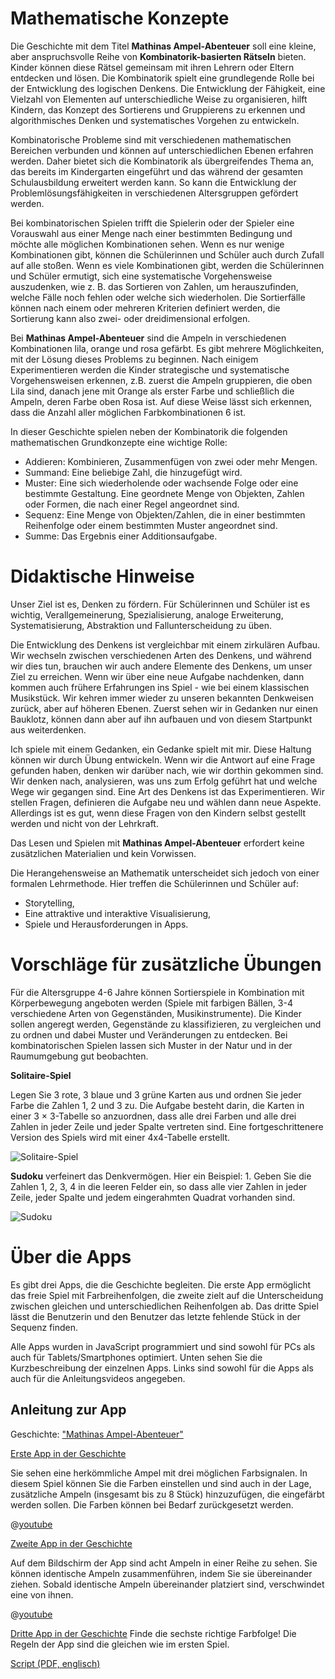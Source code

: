 # Mathematische Konzepte

Die Geschichte mit dem Titel **Mathinas Ampel-Abenteuer** soll eine kleine, aber anspruchsvolle Reihe von **Kombinatorik-basierten Rätseln** bieten. Kinder können diese Rätsel gemeinsam mit ihren Lehrern oder Eltern entdecken und lösen. Die Kombinatorik spielt eine grundlegende Rolle bei der Entwicklung des logischen Denkens. Die Entwicklung der Fähigkeit, eine Vielzahl von Elementen auf unterschiedliche Weise zu organisieren, hilft Kindern, das Konzept des Sortierens und Gruppierens zu erkennen und algorithmisches Denken und systematisches Vorgehen zu entwickeln.

Kombinatorische Probleme sind mit verschiedenen mathematischen Bereichen verbunden und können auf unterschiedlichen Ebenen erfahren werden. Daher bietet sich die Kombinatorik als übergreifendes Thema an, das bereits im Kindergarten eingeführt und das während der gesamten Schulausbildung erweitert werden kann. So kann die Entwicklung der Problemlösungsfähigkeiten in verschiedenen Altersgruppen gefördert werden.

Bei kombinatorischen Spielen trifft die Spielerin oder der Spieler eine Vorauswahl aus einer Menge nach einer bestimmten Bedingung und möchte alle möglichen Kombinationen sehen. Wenn es nur wenige Kombinationen gibt, können die Schülerinnen und Schüler auch durch Zufall auf alle stoßen. Wenn es viele Kombinationen gibt, werden die Schülerinnen und Schüler ermutigt, sich eine systematische Vorgehensweise auszudenken, wie z. B. das Sortieren von Zahlen, um herauszufinden, welche Fälle noch fehlen oder welche sich wiederholen. Die Sortierfälle können nach einem oder mehreren Kriterien definiert werden, die Sortierung kann also zwei- oder dreidimensional erfolgen.

Bei **Mathinas Ampel-Abenteuer** sind die Ampeln in verschiedenen Kombinationen lila, orange und rosa gefärbt. Es gibt mehrere Möglichkeiten, mit der Lösung dieses Problems zu beginnen. Nach einigem Experimentieren werden die Kinder strategische und systematische Vorgehensweisen erkennen, z.B. zuerst die Ampeln gruppieren, die oben Lila sind, danach jene mit Orange als erster Farbe und schließlich die Ampeln, deren Farbe oben Rosa ist. Auf diese Weise lässt sich erkennen, dass die Anzahl aller möglichen Farbkombinationen 6 ist.

In dieser Geschichte spielen neben der Kombinatorik die folgenden mathematischen Grundkonzepte eine wichtige Rolle:

+ Addieren: Kombinieren, Zusammenfügen von zwei oder mehr Mengen.
+ Summand: Eine beliebige Zahl, die hinzugefügt wird. 
+ Muster: Eine sich wiederholende oder wachsende Folge oder eine bestimmte Gestaltung. Eine geordnete Menge von Objekten, Zahlen oder Formen, die nach einer Regel angeordnet sind. 
+ Sequenz: Eine Menge von Objekten/Zahlen, die in einer bestimmten Reihenfolge oder einem bestimmten Muster angeordnet sind.
+ Summe: Das Ergebnis einer Additionsaufgabe.

# Didaktische Hinweise

Unser Ziel ist es, Denken zu fördern. Für Schülerinnen und Schüler ist es wichtig, Verallgemeinerung, Spezialisierung, analoge Erweiterung, Systematisierung, Abstraktion und Fallunterscheidung zu üben.

Die Entwicklung des Denkens ist vergleichbar mit einem zirkulären Aufbau. Wir wechseln zwischen verschiedenen Arten des Denkens, und während wir dies tun, brauchen wir auch andere Elemente des Denkens, um unser Ziel zu erreichen. Wenn wir über eine neue Aufgabe nachdenken, dann kommen auch frühere Erfahrungen ins Spiel - wie bei einem klassischen Musikstück. Wir kehren immer wieder zu unseren bekannten Denkweisen zurück, aber auf höheren Ebenen. Zuerst sehen wir in Gedanken nur einen Bauklotz, können dann aber auf ihn aufbauen und von diesem Startpunkt aus weiterdenken.

Ich spiele mit einem Gedanken, ein Gedanke spielt mit mir. Diese Haltung können wir durch Übung entwickeln. Wenn wir die Antwort auf eine Frage gefunden haben, denken wir darüber nach, wie wir dorthin gekommen sind. Wir denken nach, analysieren, was uns zum Erfolg geführt hat und welche Wege wir gegangen sind. Eine Art des Denkens ist das Experimentieren. Wir stellen Fragen, definieren die Aufgabe neu und wählen dann neue Aspekte. Allerdings ist es gut, wenn diese Fragen von den Kindern selbst gestellt werden und nicht von der Lehrkraft.

Das Lesen und Spielen mit **Mathinas Ampel-Abenteuer** erfordert keine zusätzlichen Materialien und kein Vorwissen. 

Die Herangehensweise an Mathematik unterscheidet sich jedoch von einer formalen Lehrmethode. Hier treffen die Schülerinnen und Schüler auf: 
+ Storytelling,
+ Eine attraktive und interaktive Visualisierung,
+ Spiele und Herausforderungen in Apps.

# Vorschläge für zusätzliche Übungen
Für die Altersgruppe 4-6 Jahre können Sortierspiele in Kombination mit Körperbewegung angeboten werden (Spiele mit farbigen Bällen, 3-4 verschiedene Arten von Gegenständen, Musikinstrumente). Die Kinder sollen angeregt werden, Gegenstände zu klassifizieren, zu vergleichen und zu ordnen und dabei Muster und Veränderungen zu entdecken. Bei kombinatorischen Spielen lassen sich Muster in der Natur und in der Raumumgebung gut beobachten.

**Solitaire-Spiel**

Legen Sie 3 rote, 3 blaue und 3 grüne Karten aus und ordnen Sie jeder Farbe die Zahlen 1, 2 und 3 zu. Die Aufgabe besteht darin, die Karten in einer 3 × 3-Tabelle so anzuordnen, dass alle drei Farben und alle drei Zahlen in jeder Zeile und jeder Spalte vertreten sind. Eine fortgeschrittenere Version des Spiels wird mit einer 4x4-Tabelle erstellt.

![Solitaire-Spiel](/stories/logi-1/img/solitaire2.png)

**Sudoku** verfeinert das Denkvermögen. Hier ein Beispiel: 1. Geben Sie die Zahlen 1, 2, 3, 4 in die leeren Felder ein, so dass alle vier Zahlen in jeder Zeile, jeder Spalte und jedem eingerahmten Quadrat vorhanden sind.

![Sudoku](/stories/logi-1/img//sudoku.png)

# Über die Apps
Es gibt drei Apps, die die Geschichte begleiten. Die erste App ermöglicht das freie Spiel mit Farbreihenfolgen, die zweite zielt auf die Unterscheidung zwischen gleichen und unterschiedlichen Reihenfolgen ab. Das dritte Spiel lässt die Benutzerin und den Benutzer das letzte fehlende Stück in der Sequenz finden.

Alle Apps wurden in JavaScript programmiert und sind sowohl für PCs als auch für Tablets/Smartphones optimiert. Unten sehen Sie die Kurzbeschreibung der einzelnen Apps. Links sind sowohl für die Apps als auch für die Anleitungsvideos angegeben. 

## Anleitung zur App 

Geschichte: ["Mathinas Ampel-Abenteuer"]($HUB_URL/de/story/the-traffic-light-challenge)

[Erste App in der Geschichte]($HUB_URL/de/story/the-traffic-light-challenge/?actionLink=firstGame)

Sie sehen eine herkömmliche Ampel mit drei möglichen Farbsignalen. In diesem Spiel können Sie die Farben einstellen und sind auch in der Lage, zusätzliche Ampeln (insgesamt bis zu 8 Stück) hinzuzufügen, die eingefärbt werden sollen. Die Farben können bei Bedarf zurückgesetzt werden.

@[youtube](zdFCyi9WLkY)

[Zweite App in der Geschichte]($HUB_URL/de/story/the-traffic-light-challenge/?actionLink=secondGame)

Auf dem Bildschirm der App sind acht Ampeln in einer Reihe zu sehen. Sie können identische Ampeln zusammenführen, indem Sie sie übereinander ziehen. Sobald identische Ampeln übereinander platziert sind, verschwindet eine von ihnen.

@[youtube](o7GglqqoNMs)

[Dritte App in der Geschichte]($HUB_URL/story/the-traffic-light-challenge/?actionLink=thirdGame)
Finde die sechste richtige Farbfolge! Die Regeln der App sind die gleichen wie im ersten Spiel.

[Script (PDF, englisch)](/stories/logi-1/transcripts/Script1.pdf)